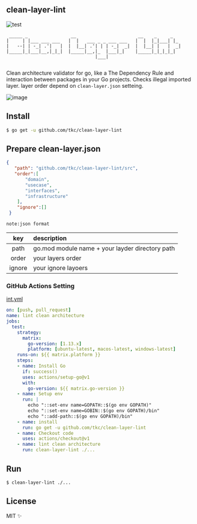 ## clean-layer-lint

![test](https://github.com/tkc/clean-layer-lint/workflows/test/badge.svg?branch=master)

```                                                                 
 _____ _                __                       __    _     _   
|     | |___ ___ ___   |  |   ___ _ _ ___ ___   |  |  |_|___| |_ 
|   --| | -_| .'|   |  |  |__| .'| | | -_|  _|  |  |__| |   |  _|
|_____|_|___|__,|_|_|  |_____|__,|_  |___|_|    |_____|_|_|_|_|  
                                 |___|                           
                                                          
```                                                


Clean architecture validator for go, like a The Dependency Rule and interaction between packages in your Go projects.
Checks illegal imported layer. layer order depend on `clean-layer.json` setteing.

![image](https://user-images.githubusercontent.com/181991/79132738-d273ab00-7de5-11ea-818f-1df4f93a782f.png)


## Install

```bash
$ go get -u github.com/tkc/clean-layer-lint
```

## Prepare clean-layer.json

```json
{
   "path": "github.com/tkc/clean-layer-lint/src",
   "order":[
       "domain",
       "usecase",
       "interfaces",
       "infrastructure"
    ],
    "ignore":[]
 }
```

`note:json format`

|  key  |  description  |
| :----: | :---- |
|  path  |  go.mod module name + your layder directory path  |
|  order  |  your layers order  |
|  ignore  |  your ignore layoers   |


### GitHub Actions Setting
[int.yml](https://github.com/tkc/clean-layer-lint/blob/master/.github/workflows/lint.yml)

```yml
on: [push, pull_request]
name: lint clean architecture
jobs:
  test:
    strategy:
      matrix:
        go-version: [1.13.x]
        platform: [ubuntu-latest, macos-latest, windows-latest]
    runs-on: ${{ matrix.platform }}
    steps:
    - name: Install Go
      if: success()
      uses: actions/setup-go@v1
      with:
        go-version: ${{ matrix.go-version }}
    - name: Setup env
      run: |
        echo "::set-env name=GOPATH::$(go env GOPATH)"
        echo "::set-env name=GOBIN::$(go env GOPATH)/bin"
        echo "::add-path::$(go env GOPATH)/bin"
    - name: install
      run: go get -u github.com/tkc/clean-layer-lint   
    - name: Checkout code
      uses: actions/checkout@v1
    - name: lint clean architecture
      run: clean-layer-lint ./...
```    

## Run 
```bash
$ clean-layer-lint ./...
```

## License

MIT ✨


